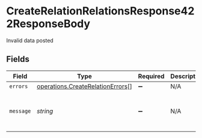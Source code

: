 # CreateRelationRelationsResponse422ResponseBody

Invalid data posted


## Fields

| Field                                                                                | Type                                                                                 | Required                                                                             | Description                                                                          | Example                                                                              |
| ------------------------------------------------------------------------------------ | ------------------------------------------------------------------------------------ | ------------------------------------------------------------------------------------ | ------------------------------------------------------------------------------------ | ------------------------------------------------------------------------------------ |
| `errors`                                                                             | [operations.CreateRelationErrors](../../models/operations/createrelationerrors.md)[] | :heavy_minus_sign:                                                                   | N/A                                                                                  |                                                                                      |
| `message`                                                                            | *string*                                                                             | :heavy_minus_sign:                                                                   | N/A                                                                                  | The given data was invalid.                                                          |